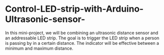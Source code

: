 # Control-LED-strip-with-Arduino-Ultrasonic-sensor-
In this mini-project, we will be combining an ultrasonic distance sensor and an addressable LED strip. The goal is to trigger the LED strip when a person is passing by in a certain distance. The indicator will be effective between a minimum and maximum distance.
